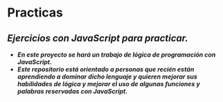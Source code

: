 # Practicas
## **_Ejercicios con JavaScript para practicar._**

- **_En este proyecto se hará un trabajo de lógica de programación con JavaScript._**
- **_Este repositorio está orientado a personas que recién están aprendiendo a dominar dicho lenguaje y quieren mejorar sus habilidades de lógica y mejorar el uso de algunas funciones y palabras reservadas con JavaScript._**
